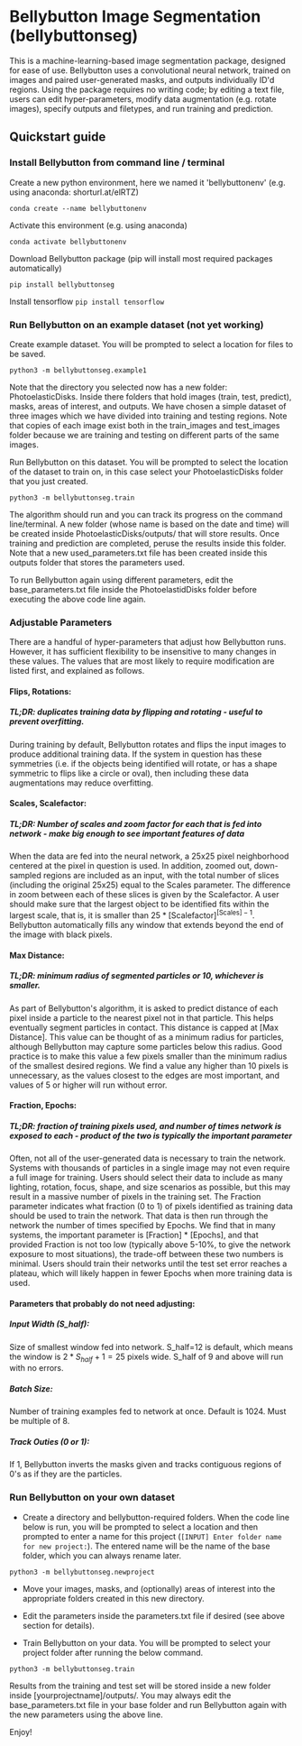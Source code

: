 # Bellybutton Image Segmentation (bellybuttonseg)

This is a machine-learning-based image segmentation package, designed for ease of use.
Bellybutton uses a convolutional neural network, trained on images and paired user-generated masks, and outputs individually ID'd regions.
Using the package requires no writing code; by editing a text file, users can edit hyper-parameters, modify data augmentation (e.g. rotate images), specify outputs and filetypes, and run training and prediction.


## Quickstart guide

### Install Bellybutton from command line / terminal

Create a new python environment, here we named it 'bellybuttonenv' (e.g. using anaconda: shorturl.at/elRTZ)
 
```
conda create --name bellybuttonenv
```

Activate this environment (e.g. using anaconda)
 
```
conda activate bellybuttonenv
```

Download Bellybutton package (pip will install most required packages automatically)
```
pip install bellybuttonseg
```

Install tensorflow ``` pip install tensorflow ```


### Run Bellybutton on an example dataset (not yet working)


Create example dataset. You will be prompted to select a location for files to be saved.

``` python3 -m bellybuttonseg.example1 ```

Note that the directory you selected now has a new folder: PhotoelasticDisks. Inside there folders that hold images (train, test, predict), masks, areas of interest, and outputs. We have chosen a simple dataset of three images which we have divided into training and testing regions. Note that copies of each image exist both in the train_images and test_images folder because we are training and testing on different parts of the same images.

Run Bellybutton on this dataset. You will be prompted to select the location of the dataset to train on, in this case select your PhotoelasticDisks folder that you just created.

``` python3 -m bellybuttonseg.train ```

The algorithm should run and you can track its progress on the command line/terminal. A new folder (whose name is based on the date and time) will be created inside PhotoelasticDisks/outputs/ that will store results. Once training and prediction are completed, peruse the results inside this folder. Note that a new used_parameters.txt file has been created inside this outputs folder that stores the parameters used.

To run Bellybutton again using different parameters, edit the base_parameters.txt file inside the PhotoelastidDisks folder before executing the above code line again.




### Adjustable Parameters

There are a handful of hyper-parameters that adjust how Bellybutton runs. However, it has sufficient flexibility to be insensitive to many changes in these values. The values that are most likely to require modification are listed first, and explained as follows.

#### Flips, Rotations:
##### TL;DR: duplicates training data by flipping and rotating - useful to prevent overfitting.
During training by default, Bellybutton rotates and flips the input images to produce additional training data. If the system in question has these symmetries (i.e. if the objects being identified will rotate, or has a shape symmetric to flips like a circle or oval), then including these data augmentations may reduce overfitting.

#### Scales, Scalefactor:
##### TL;DR: Number of scales and zoom factor for each that is fed into network - make big enough to see important features of data
When the data are fed into the neural network, a 25x25 pixel neighborhood centered at the pixel in question is used. In addition, zoomed out, down-sampled regions are included as an input, with the total number of slices (including the original 25x25) equal to the Scales parameter. The difference in zoom between each of these slices is given by the Scalefactor. A user should make sure that the largest object to be identified fits within the largest scale, that is, it is smaller than $25*\text{[Scalefactor]}^{\text{[Scales]}-1}$. Bellybutton automatically fills any window that extends beyond the end of the image with black pixels.

#### Max Distance:
##### TL;DR: minimum radius of segmented particles or 10, whichever is smaller.
As part of Bellybutton's algorithm, it is asked to predict distance of each pixel inside a particle to the nearest pixel not in that particle. This helps eventually segment particles in contact. This distance is capped at [Max Distance]. This value can be thought of as a minimum radius for particles, although Bellybutton may capture some particles below this radius. Good practice is to make this value a few pixels smaller than the minimum radius of the smallest desired regions. We find a value any higher than 10 pixels is unnecessary, as the values closest to the edges are most important, and values of 5 or higher will run without error.

#### Fraction, Epochs:
##### TL;DR: fraction of training pixels used, and number of times network is exposed to each - product of the two is typically the important parameter 
Often, not all of the user-generated data is necessary to train the network. Systems with thousands of particles in a single image may not even require a full image for training. Users should select their data to include as many lighting, rotation, focus, shape, and size scenarios as possible, but this may result in a massive number of pixels in the training set. The Fraction parameter indicates what fraction (0 to 1) of pixels identified as training data should be used to train the network. That data is then run through the network the number of times specified by Epochs. We find that in many systems, the important parameter is [Fraction] * [Epochs], and that provided Fraction is not too low (typically above 5-10\%, to give the network exposure to most situations), the trade-off between these two numbers is minimal. Users should train their networks until the test set error reaches a plateau, which will likely happen in fewer Epochs when more training data is used.

#### Parameters that probably do not need adjusting:

##### Input Width (S_half):
Size of smallest window fed into network. S_half=12 is default, which means the window is $2*S_{half}+1 = 25$ pixels wide. S_half of 9 and above will run with no errors.

##### Batch Size:
Number of training examples fed to network at once. Default is 1024. Must be multiple of 8.

##### Track Outies (0 or 1):
If 1, Bellybutton inverts the masks given and tracks contiguous regions of 0's as if they are the particles.


### Run Bellybutton on your own dataset

- Create a directory and bellybutton-required folders. When the code line below is run, you will be prompted to select a location and then prompted to enter a name for this project (`[INPUT] Enter folder name for new project:`). The entered name will be the name of the base folder, which you can always rename later.

```
python3 -m bellybuttonseg.newproject
```

 - Move your images, masks, and (optionally) areas of interest into the appropriate folders created in this new directory.

 - Edit the parameters inside the parameters.txt file if desired (see above section for details).

 - Train Bellybutton on your data. You will be prompted to select your project folder after running the below command.

```
python3 -m bellybuttonseg.train
```

Results from the training and test set will be stored inside a new folder inside [yourprojectname]/outputs/. You may always edit the base_parameters.txt file in your base folder and run Bellybutton again with the new parameters using the above line.


Enjoy!


